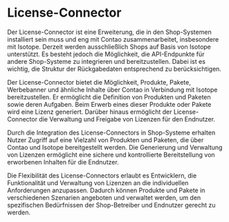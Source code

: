 # License-Connector

Der License-Connector ist eine Erweiterung, die in den Shop-Systemen installiert sein muss und eng mit Contao zusammenarbeitet, insbesondere mit Isotope. Derzeit werden ausschließlich Shops auf Basis von Isotope unterstützt. Es besteht jedoch die Möglichkeit, die API-Endpunkte für andere Shop-Systeme zu integrieren und bereitzustellen. Dabei ist es wichtig, die Struktur der Rückgabedaten entsprechend zu berücksichtigen.

Der License-Connector bietet die Möglichkeit, Produkte, Pakete, Werbebanner und ähnliche Inhalte über Contao in Verbindung mit Isotope bereitzustellen. Er ermöglicht die Definition von Produkten und Paketen sowie deren Aufgaben. Beim Erwerb eines dieser Produkte oder Pakete wird eine Lizenz generiert. Darüber hinaus ermöglicht der License-Connector die Verwaltung und Freigabe von Lizenzen für den Endnutzer.

Durch die Integration des License-Connectors in Shop-Systeme erhalten Nutzer Zugriff auf eine Vielzahl von Produkten und Paketen, die über Contao und Isotope bereitgestellt werden. Die Generierung und Verwaltung von Lizenzen ermöglicht eine sichere und kontrollierte Bereitstellung von erworbenen Inhalten für die Endnutzer.

Die Flexibilität des License-Connectors erlaubt es Entwicklern, die Funktionalität und Verwaltung von Lizenzen an die individuellen Anforderungen anzupassen. Dadurch können Produkte und Pakete in verschiedenen Szenarien angeboten und verwaltet werden, um den spezifischen Bedürfnissen der Shop-Betreiber und Endnutzer gerecht zu werden.
